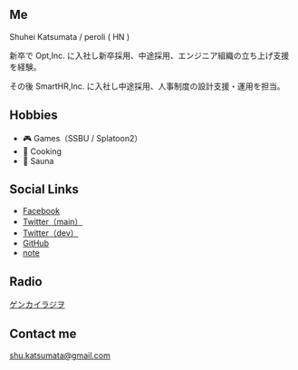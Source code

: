 <html>
    <head>
        <meta charset="utf-8">
    </head>
    <body>
        <h2>Me</h2>
            <p>Shuhei Katsumata / peroli ( HN )</p>
            <p>新卒で Opt,Inc. に入社し新卒採用、中途採用、エンジニア組織の立ち上げ支援を経験。</p>
            <p>その後 SmartHR,Inc. に入社し中途採用、人事制度の設計支援・運用を担当。</p>
        <h2>Hobbies</h2>
        <ul>
            <li>🎮 Games（SSBU / Splatoon2）</li>
            <li>🍳 Cooking</li>
            <li>🚿 Sauna</li>
        </ul>
        <h2>Social Links</h2>
            <ul>
                <li><a href="https://www.facebook.com/katsumata0514"> Facebook</a></li>
                <li><a href="https://twitter.com/shu_katsumata">Twitter（main）</a></li>
                <li><a href="https://twitter.com/skatsumata_dev" >Twitter（dev）</a></li>
                <li><a href="https://github.com/perolis">GitHub</a></li>
                <li><a href="https://note.mu/mata">note</a></li>
            </ul>
        <h2>Radio</h2>
            <a href="https://www.genkai-radio.com/"> ゲンカイラジヲ</a>           
        <h2>Contact me</h2>
            <a href="shu.katsumata@gmail.com"> shu.katsumata@gmail.com </a>
    </body>
</html>
